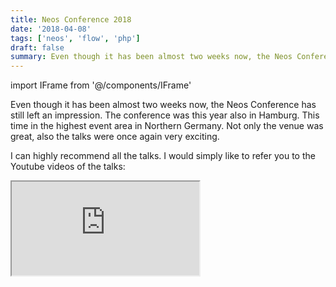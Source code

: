 ```yaml
---
title: Neos Conference 2018
date: '2018-04-08'
tags: ['neos', 'flow', 'php']
draft: false
summary: Even though it has been almost two weeks now, the Neos Conference has still left an impression. The conference was this year also in Hamburg. 
---
```

import IFrame from '@/components/IFrame'

Even though it has been almost two weeks now, the Neos Conference has still left an impression. The conference was this year also in Hamburg. This time in the highest event area in Northern Germany.&nbsp;Not only the venue was great, also the talks were once again very exciting.

I can highly recommend all the talks.&nbsp;I would simply like to refer you to the Youtube videos of the talks:

<IFrame src="https://www.youtube.com/embed/2_BRn7uDmWA?feature=oembed&amp;showinfo=0&amp;controls=0&amp;rel=0&amp;autoplay=1&amp;mute=1" />

I already look forward to the next Conference 2019 this time in Dresden.